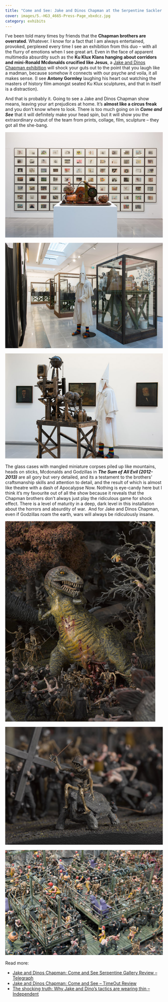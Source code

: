 ```yaml
---
title: "Come and See: Jake and Dinos Chapman at the Serpentine Sackler Gallery"
cover: images/5.-HG3_4665-Press-Page_xbxdcz.jpg
category: exhibits
---
```


I’ve been told many times by friends that the **Chapman brothers are overrated**. Whatever.
I know for a fact that I am always entertained, provoked, perplexed every time I see an exhibition from this duo – with all the flurry of emotions when I see great art. Even in the face of apparent multimedia absurdity such as the **Ku Klux Klans hanging about corridors and mini-Ronald Mcdonalds crucified like Jesus**, a [Jake and Dinos Chapman exhibition](http://www.serpentinegalleries.org/exhibitions-events/jake-and-dinos-chapman-come-and-see) will shock your guts out to the point that you laugh like a madman, because somehow it connects with our psyche and voila, it all makes sense. (I see **Antony Gormley** laughing his heart out watching the masters of history film amongst seated Ku Klux sculptures, and that in itself is a distraction). 

And that is probably it. Going to see a Jake and Dinos Chapman show means, leaving your art prejudices at home. It’s **almost like a circus freak** and you don’t know where to look. There is too much going on in ***Come and See*** that it will definitely make your head spin, but it will show you the extraordinary output of the team from prints, collage, film, sculpture – they got all the she-bang.

![4. HG3_4658 Press Page](./images/4.-HG3_4658-Press-Page_l0dhkh.jpg "Jake and Dinos Chapman Installation view, Come and See. Serpentine Sackler Gallery, London. 29 November 2013 – 9 February 2014. © 2013 Hugo Glendinning")

![5. HG3_4665 Press Page](./images/5.-HG3_4665-Press-Page_xbxdcz.jpg "Jake and Dinos Chapman Installation view, Come and See. Serpentine Sackler Gallery, London. 29 November 2013 – 9 February 2014. © 2013 Hugo Glendinning")

![6. HG3_4673 Press Page](./images/6.-HG3_4673-Press-Page_xmpmlv.jpg "Jake and Dinos Chapman Installation view, Come and See. Serpentine Sackler Gallery, London. 29 November 2013 – 9 February 2014. © 2013 Hugo Glendinning")

The glass cases with mangled miniature corpses piled up like mountains, heads on sticks, Mcdonalds and Godzillas in ***The Sum of All Evil (2012-2013)*** are all gory but very detailed, and its a testament to the brothers’ craftsmanship skills and attention to detail, and the result of which is almost like theatre with a dash of Apocalypse Now. Nothing is eye-candy here but I think it’s my favourite out of all the show because it reveals that the Chapman brothers don’t always just play the ridiculous game for shock effect. There is a level of maturity in a deep, dark level in this installation about the horrors and absurdity of war.  And for Jake and Dinos Chapman, even if Godzillas roam the earth, wars will always be ridiculously insane. 

![Jake and Dinos Chapman The Sum of all Evil 2012-2013 (medium res)](./images/Jake-and-Dinos-Chapman-The-Sum-of-all-Evil-2012-2013-medium-res_avluhg.jpg "Jake and Dinos Chapman. The Sum of all Evil (detail), 2012-2013. Fibreglass, plastic and mixed media in four vitrines. 84 5/8 x 50 11/16 x 98 3/8 in. (215 x 128.7 x 249.8 cm). Courtesy White Cube. © Jake and Dinos Chapman")

![Jake and Dinos Chapman The Sum of all Evil 2012-2013 (medium res) 2013-10-29](./images/Jake-and-Dinos-Chapman-The-Sum-of-all-Evil-2012-2013-medium-res-2013-10-29_ykvwbb.jpg "Jake and Dinos Chapman. The Sum of all Evil (detail), 2012-2013. Fibreglass, plastic and mixed media in four vitrines. 84 5/8 x 50 11/16 x 98 3/8 in. (215 x 128.7 x 249.8 cm). Courtesy White Cube. © Jake and Dinos Chapman")

![HG3_4864](./images/HG3_4864_uz0w1p.jpg "Jake and Dinos Chapman. The Sum of all Evil (detail), 2012-2013. Fibreglass, plastic and mixed media in four vitrines. 84 5/8 x 50 11/16 x 98 3/8 in. (215 x 128.7 x 249.8 cm. Courtesy White Cube. © Jake and Dinos Chapman")

Read more:

- [Jake and Dinos Chapman: Come and See Serpentine Gallery Review – Telegraph](http://www.telegraph.co.uk/culture/art/art-reviews/10483203/Jake-and-Dinos-Chapman-Come-and-See-Serpentine-Sackler-Gallery-review.html)
- [Jake and Dinos Chapman: Come and See – TimeOut Review
](http://www.timeout.com/london/art/jake-and-dinos-chapman-come-and-see)
- [The shocking truth: Why Jake and Dino’s tactics are wearing thin – Independent](http://www.independent.co.uk/arts-entertainment/art/features/the-shocking-truth-why-jake-and-dinos-chapmans-tactics-are-wearing-thin-8976049.html)
